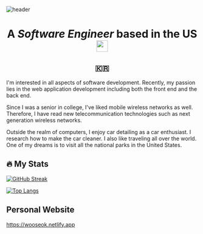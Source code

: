 ![header](https://capsule-render.vercel.app/api?type=waving&color=auto&height=250&section=header&text=Wooseok%20Kim&fontSize=90&animation=fadeIn&fontAlignY=40)

<h1 align="center">A <b><i>Software Engineer</i></b> based in the US <img src="https://media.giphy.com/media/hvRJCLFzcasrR4ia7z/giphy.gif" height="30px" width="30px"></h1>

<h2 align="center">🇰🇷</h2>

I'm interested in all aspects of software development. Recently, my passion lies in the web application development including both the front end and the back end.

Since I was a senior in college, I've liked mobile wireless networks as well. Therefore, I have read new telecommunication technologies such as next generation wireless networks.

Outside the realm of computers, I enjoy car detailing as a car enthusiast. I research how to make the car cleaner. I also like traveling all over the world. One of my dreams is to visit all the national parks in the United States.

## 🔥 My Stats

[![GitHub Streak](http://github-readme-streak-stats.herokuapp.com?user=puredevper&theme=dark&background=000000)](https://git.io/streak-stats)

[![Top Langs](https://github-readme-stats.vercel.app/api/top-langs/?username=puredevper&layout=compact&theme=vision-friendly-dark)](https://github.com/anuraghazra/github-readme-stats)

## Personal Website

<a link="https://wooseok.netlify.app/">https://wooseok.netlify.app</a>
